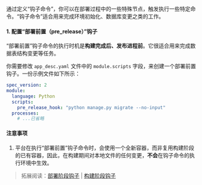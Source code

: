 通过定义“钩子命令”，你可以在部署过程中的一些特殊节点，触发执行一些特定命令。“钩子命令”适合用来完成环境初始化、数据库变更之类的工作。

#### 1. 配置“部署前置（pre_release）”钩子

“部署前置”钩子命令的执行时机是**构建完成后、发布进程前**。它很适合用来完成数据表结构变更等任务。

你需要修改 `app_desc.yaml` 文件中的 `module.scripts` 字段，来创建一个部署前置钩子。一份示例文件如下所示：

```yaml
spec_version: 2
module:
  language: Python
  scripts:
    pre_release_hook: "python manage.py migrate --no-input"
  processes:
	# ...已省略
```

#### 注意事项

1. 平台在执行“部署前置”钩子命令时，会使用一个全新容器，而非复用构建阶段的已有容器，因此，在构建期间对本地文件的任何变更，**不会**在钩子命令的执行环境中生效。

> 拓展阅读：[部署阶段钩子](https://bk.tencent.com/docs/markdown/ZH/PaaS/DevelopTools/BaseGuide/topics/paas/release_hooks.md) | [构建阶段钩子](https://bk.tencent.com/docs/markdown/ZH/PaaS/DevelopTools/BaseGuide/topics/paas/build_hooks.md)


